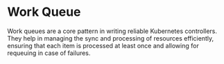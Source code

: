 # Work Queue

Work queues are a core pattern in writing reliable Kubernetes controllers. They help in managing the sync and processing of resources efficiently, ensuring that each item is processed at least once and allowing for requeuing in case of failures.
